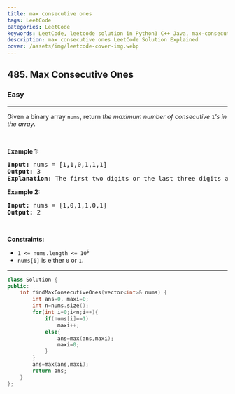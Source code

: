 ```yaml
---
title: max consecutive ones
tags: LeetCode
categories: LeetCode
keywords: LeetCode, leetcode solution in Python3 C++ Java, max-consecutive-ones solution
description: max consecutive ones LeetCode Solution Explained
cover: /assets/img/leetcode-cover-img.webp
---
```





<h2>485. Max Consecutive Ones</h2><h3>Easy</h3><hr><div><p>Given a binary array <code>nums</code>, return <em>the maximum number of consecutive </em><code>1</code><em>'s in the array</em>.</p>

<p>&nbsp;</p>
<p><strong>Example 1:</strong></p>

<pre><strong>Input:</strong> nums = [1,1,0,1,1,1]
<strong>Output:</strong> 3
<strong>Explanation:</strong> The first two digits or the last three digits are consecutive 1s. The maximum number of consecutive 1s is 3.
</pre>

<p><strong>Example 2:</strong></p>

<pre><strong>Input:</strong> nums = [1,0,1,1,0,1]
<strong>Output:</strong> 2
</pre>

<p>&nbsp;</p>
<p><strong>Constraints:</strong></p>

<ul>
	<li><code>1 &lt;= nums.length &lt;= 10<sup>5</sup></code></li>
	<li><code>nums[i]</code> is either <code>0</code> or <code>1</code>.</li>
</ul>
</div>

---




```cpp
class Solution {
public:
    int findMaxConsecutiveOnes(vector<int>& nums) {
        int ans=0, maxi=0;
        int n=nums.size();
        for(int i=0;i<n;i++){
            if(nums[i]==1)
                maxi++;
            else{
                ans=max(ans,maxi);
                maxi=0;
            }
        }
        ans=max(ans,maxi);
        return ans;
    }
};
```
